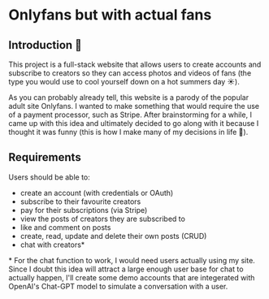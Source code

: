 # Onlyfans but with actual fans

## Introduction 🎉

This project is a full-stack website that allows users to create accounts and subscribe to creators so they can access photos and videos of fans (the type you would use to cool yourself down on a hot summers day ☀️).

As you can probably already tell, this website is a parody of the popular adult site Onlyfans. I wanted to make something that would require the use of a payment processor, such as Stripe. After brainstorming for a while, I came up with this idea and ultimately decided to go along with it because I thought it was funny (this is how I make many of my decisions in life 🤡).

## Requirements

Users should be able to:

- create an account (with credentials or OAuth)
- subscribe to their favourite creators
- pay for their subscriptions (via Stripe)
- view the posts of creators they are subscribed to
- like and comment on posts
- create, read, update and delete their own posts (CRUD)
- chat with creators\*

\* For the chat function to work, I would need users actually using my site. Since I doubt this idea will attract a large enough user base for chat to actually happen, I'll create some demo accounts that are integerated with OpenAI's Chat-GPT model to simulate a conversation with a user.
